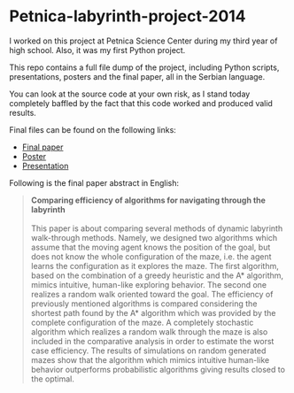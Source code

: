 # Petnica-labyrinth-project-2014

I worked on this project at Petnica Science Center during my third year of high school. Also, it was my first Python project.

This repo contains a full file dump of the project, including Python scripts, presentations, posters and the final paper, all in the Serbian language.

You can look at the source code at your own risk, as I stand today completely baffled by the fact that this code worked and produced valid results.

Final files can be found on the following links:

- [Final paper](https://github.com/NikolaJov96/Petnica-labyrinth-project-2014/blob/master/Petnica%20Najbrzi%20put%20u%20lavirintu%20(advanced)/Upore%C4%91ivanje%20efikasnosti%20algoritama%20za%20snala%C5%BEenje%20u%20lavirintu%20-%20Rad.pdf)
- [Poster](https://github.com/NikolaJov96/Petnica-labyrinth-project-2014/blob/master/Petnica%20Najbrzi%20put%20u%20lavirintu%20(advanced)/Upore%C4%91ivanje%20efikasnosti%20algoritama%20za%20snala%C5%BEenje%20u%20lavirintu.pptx)
- [Presentation](https://github.com/NikolaJov96/Petnica-labyrinth-project-2014/blob/master/Petnica%20Najbrzi%20put%20u%20lavirintu%20(advanced)/Prezentacija/Upore%C4%91ivanje%20efikasnosti%20algoritama%20za%20snala%C5%BEenje%20u%20lavirintu%20v4.pdf)

Following is the final paper abstract in English:

<blockquote>
<b>Comparing efficiency of algorithms for navigating through the labyrinth</b>
</br></br>
This paper is about comparing several methods of dynamic labyrinth walk-through methods. Namely, we designed two algorithms which assume that the moving agent knows the position of the goal, but does not know the whole configuration of the maze, i.e. the agent learns the configuration as it explores the maze. The first algorithm, based on the combination of a greedy heuristic and the A* algorithm, mimics intuitive, human-like exploring behavior. The second one realizes a random walk oriented toward the goal. The efficiency of previously mentioned algorithms is compared considering the shortest path found by the A* algorithm which was provided by the complete configuration of the maze. A completely stochastic algorithm which realizes a random walk through the maze is also included in the comparative analysis in order to estimate the worst case efficiency. The results of simulations on random generated mazes show that the algorithm which mimics intuitive human-like behavior outperforms probabilistic algorithms giving results closed to the optimal.
</blockquote>
